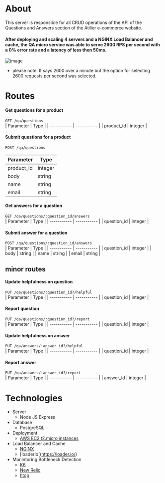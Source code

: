 # About
This server is responsible for all CRUD operations of the API of the Questions and Answers section of the Atilier e-commerce website.
 #### After deploying and scaling 4 servers and a NGINX Load Balancer and cache, the QA micro service was able to serve 2600 RPS per second with a 0% error rate and a latency of less then 50ms.   
   
![image](https://user-images.githubusercontent.com/8378155/176363058-29786834-6019-4d75-bcd1-1d0cf028038c.png)
 * please note. It says 2600 over a minute but the option for selecting 2600 requests per second was selected.

# Routes

#### Get questions for a product
`GET /qa/questions`<br>
 | Parameter      | Type |
| ----------- | ----------- |
| product_id | integer |


#### Submit questions for a product
`POST /qa/questions`<br>

 | Parameter      | Type |
| ----------- | ----------- |
| product_id | integer |
| body | string |
| name | string |
| email | string |


#### Get answers for a question
`GET /qa/questions/:question_id/answers`<br>
 | Parameter      | Type |
| ----------- | ----------- |
| question_id | integer |


#### Submit answer for a question
`POST /qa/questions/:question_id/answers`<br>
 | Parameter      | Type |
| ----------- | ----------- |
| question_id | integer |
| body | string |
| name | string |
| email | string |

## minor routes
#### Update helpfulness on question
`PUT /qa/questions/:question_id?/helpful`<br>
 | Parameter      | Type |
 | ----------- | ----------- |
 | question_id | integer |
#### Report  question
`PUT /qa/questions/:question_id?/report`<br>
 | Parameter      | Type |
 | ----------- | ----------- |
 | question_id | integer |
#### Update helpfulness on answer
`PUT /qa/answers/:answer_id?/helpful`<br>
 | Parameter      | Type |
 | ----------- | ----------- |
 | question_id | integer |
#### Report answer
`PUT /qa/answers/:answer_id?/report`<br>
 | Parameter      | Type |
 | ----------- | ----------- |
 | answer_id | integer |

# Technologies 
- Server
  - Node JS Express
- Database
  - PostgreSQL 
- Deployment
  - [AWS EC2 t2.micro instances](https://aws.amazon.com/pm/ec2/?trk=36c6da98-7b20-48fa-8225-4784bced9843&sc_channel=ps&sc_campaign=acquisition&sc_medium=ACQ-P%7CPS-GO%7CBrand%7CDesktop%7CSU%7CCompute%7CEC2%7CUS%7CEN%7CText&s_kwcid=AL!4422!3!488982705483!p!!g!!amazon%20ec2&ef_id=CjwKCAjwzeqVBhAoEiwAOrEmzZ1WzrsAKGLzVGmNhdA0QhpIPcdeqnH_zmUAQa25qryyDz5J_03i9BoCH3wQAvD_BwE:G:s&s_kwcid=AL!4422!3!488982705483!p!!g!!amazon%20ec2) 
- Load Balancer and Cache
  - [NGINX](https://nginx.org/en/docs/?_ga=2.222689757.759896580.1656443043-200779045.1656443043) 
  - [loaderio[(https://loader.io/)
- Monintoring Bottleneck Detection
  - [K6](https://k6.io/docs/)
  - [New Relic](https://docs.newrelic.com/)
  - [htop](https://htop.dev/)
  
